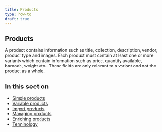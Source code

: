 ```yaml
---
title: Products
type: how-to
draft: true
---
```


## Products
A product contains information such as title, collection, description, vendor, product type and images.
Each product must contain at least one or more variants which contain information such as price, quantity available, 
barcode, weight etc.. These fields are only relevant to a variant and not the product as a whole.


## In this section

- [Simple products](/help/how-to/products/simple-products "...")
- [Variable products](/help/how-to/products/variable-products "variable products in Stock2Shop")
- [Import products](/help/how-to/products/import "importing products into Stock2Shop")
- [Managing products](/help/how-to/products/managing-products "managing products in Stock2Shop")
- [Enriching products](/help/how-to/products/enriching-products "enriching products in Stock2Shop")
- [Terminology](/help/how-to/products/terminology "terminology of Stock2Shop")
